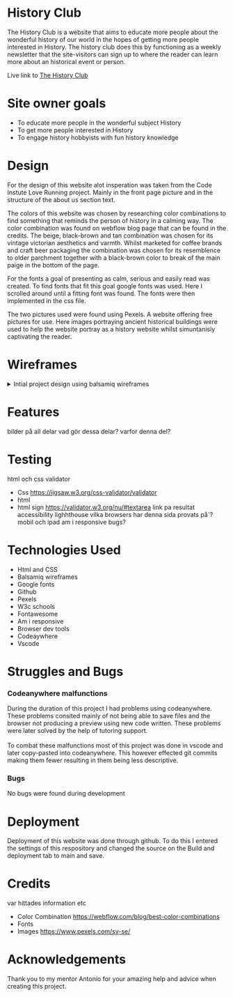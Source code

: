 # History Club
The History Club is a website that aims to educate more people about the wonderful history of our world in the hopes of getting more people interested in History. The history club does this by functioning as a weekly newsletter that the site-visitors can sign up to where the reader can learn more about an historical event or person.

Live link to [The History Club](https://buster753.github.io/Project-1-CI/)

# Site owner goals
* To educate more people in the wonderful subject History
* To get more people interested in History
* To engage history hobbyists with fun history knowledge

# Design
For the design of this website alot insperation was taken from the Code Instute Love Running project. Mainly in the front page picture and in the structure of the about us section text.

The colors of this website was chosen by researching color combinations to find something that reminds the person of history in a calming way. The color combination was found on webflow blog page that can be found in the credits. The beige, black-brown and tan combination was chosen for its vintage victorian aesthetics and varmth. Whilst marketed for coffee brands and craft beer packaging the combination was chosen for its resemblence to older parchment together with a black-brown color to break of the main paige in the bottom of the page.

For the fonts a goal of presenting as calm, serious and easily read was created. To find fonts that fit this goal google fonts was used. Here I scrolled around until a fitting font was found. The fonts were then implemented in the css file.

The two pictures used were found using Pexels. A website offering free pictures for use. Here images portraying ancient historical buildings were used to help the website portray as a history website whilst simuntanisly captivating the reader.

# Wireframes

<details>
<summary>Intial project design using balsamiq wireframes</summary>
</details>

# Features

bilder på all delar
vad gör dessa delar?
varfor denna del?

# Testing

html och css validator

* Css <https://jigsaw.w3.org/css-validator/validator>
* html
* html sign <https://validator.w3.org/nu/#textarea>
link pa resultat
accessibility lighhthouse
vilka browsers har denna sida provats på`?
mobil och ipad
am i responsive
bugs?

# Technologies Used
* Html and CSS
* Balsamiq wireframes
* Google fonts
* Github
* Pexels
* W3c schools
* Fontawesome
* Am i responsive
* Browser dev tools
* Codeaywhere
* Vscode

# Struggles and Bugs

### Codeanywhere malfunctions

During the duration of this project I had problems using codeanywhere. These problems consited mainly of not being able to save files and the browser not producing a preview using new code written. These problems were later solved by the help of tutoring support.
<br>
<br>
To combat these malfunctions most of this project was done in vscode and later copy-pasted into codeanywhere. This however effected git commits making them fewer resulting in them being less descriptive.

### Bugs

No bugs were found during development

# Deployment
Deployment of this website was done through github. To do this I entered the settings of this respository and changed the source on the Build and deployment tab to main and save.

# Credits

var hittades information etc

* Color Combination <https://webflow.com/blog/best-color-combinations>
* Fonts
* Images <https://www.pexels.com/sv-se/>

# Acknowledgements
Thank you to my mentor Antonio for your amazing help and advice when creating this project.